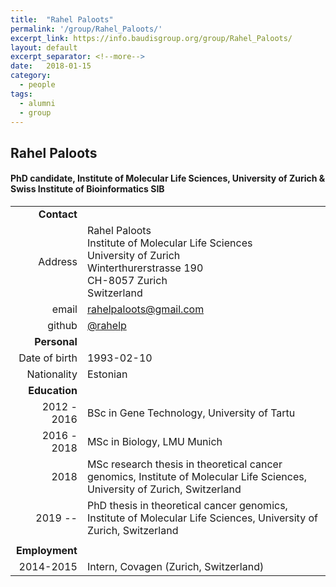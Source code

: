 ```yaml
---
title:  "Rahel Paloots"
permalink: '/group/Rahel_Paloots/'
excerpt_link: https://info.baudisgroup.org/group/Rahel_Paloots/
layout: default
excerpt_separator: <!--more-->
date:   2018-01-15
category:
  - people
tags:
  - alumni
  - group
---
```


## Rahel Paloots

#### PhD candidate, Institute of Molecular Life Sciences, University of Zurich & Swiss Institute of Bioinformatics **SIB**

<!--more-->

|      |     |
| ---: | --- |
| __Contact__ |     |
| Address | Rahel Paloots<br/>Institute of Molecular Life Sciences<br/>University of Zurich<br/>Winterthurerstrasse 190<br/>CH-8057 Zurich<br/>Switzerland |
| email |  rahelpaloots@gmail.com|
| github | [@rahelp](http://github.com//) |
| __Personal__ |     |
| Date of birth | 1993-02-10  |
| Nationality | Estonian |
| __Education__ |     |
| 2012 - 2016 | BSc in Gene Technology, University of Tartu
| 2016 - 2018| MSc in Biology, LMU Munich
| 2018 | MSc research thesis in theoretical cancer genomics, Institute of Molecular Life Sciences, University of Zurich, Switzerland |
| 2019 -- | PhD thesis in theoretical cancer genomics, Institute of Molecular Life Sciences, University of Zurich, Switzerland |
|  |  |
| __Employment__ |     |
| 2014-2015 | Intern, Covagen (Zurich, Switzerland) |
